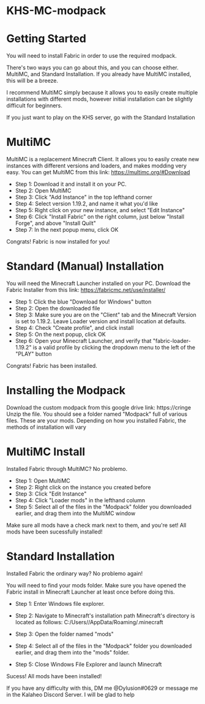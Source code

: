 # KHS-MC-modpack

# Getting Started
You will need to install Fabric in order to use the required modpack.

There's two ways you can go about this, and you can choose either.
MultiMC, and Standard Installation.
If you already have MultiMC installed, this will be a breeze.

I recommend MultiMC simply because it allows you to easily create multiple installations with different mods, however initial installation can be slightly difficult for beginners.

If you just want to play on the KHS server, go with the Standard Installation

# MultiMC
MultiMC is a replacement Minecraft Client. It allows you to easily create new instances with different versions and loaders, and makes modding very easy.
You can get MultiMC from this link: https://multimc.org/#Download

- Step 1: Download it and install it on your PC.
- Step 2: Open MultiMC
- Step 3: Click "Add Instance" in the top lefthand corner
- Step 4: Select version 1.19.2, and name it what you'd like
- Step 5: Right click on your new instance, and select "Edit Instance"
- Step 6: Click "Install Fabric" on the right column, just below "Install Forge", and above "Install Quilt"
- Step 7: In the next popup menu, click OK

Congrats! Fabric is now installed for you!

# Standard (Manual) Installation
You will need the Minecraft Launcher installed on your PC.
Download the Fabric Installer from this link: https://fabricmc.net/use/installer/

- Step 1: Click the blue "Download for Windows" button
- Step 2: Open the downloaded file
- Step 3: Make sure you are on the "Client" tab and the Minecraft Version is set to 1.19.2. Leave Loader version and install location at defaults.
- Step 4: Check "Create profile", and click install
- Step 5: On the next popup, click OK
- Step 6: Open your Minecraft Launcher, and verify that "fabric-loader-1.19.2" is a valid profile by clicking the dropdown menu to the left of the "PLAY" button

Congrats! Fabric has been installed.

# Installing the Modpack
Download the custom modpack from this google drive link: https://cringe
Unzip the file. You should see a folder named "Modpack" full of various files. These are your mods.
Depending on how you installed Fabric, the methods of installation will vary

# MultiMC Install
Installed Fabric through MultiMC? No problemo.

- Step 1: Open MultiMC
- Step 2: Right click on the instance you created before
- Step 3: Click "Edit Instance"
- Step 4: Click "Loader mods" in the lefthand column
- Step 5: Select all of the files in the "Modpack" folder you downloaded earlier, and drag them into the MultiMC window

Make sure all mods have a check mark next to them, and you're set! All mods have been sucessfully installed!

# Standard Installation
Installed Fabric the ordinary way? No problemo again!

You will need to find your mods folder. Make sure you have opened the Fabric install in Minecraft Launcher at least once before doing this.

- Step 1: Enter Windows file explorer. 
- Step 2: Navigate to Minecraft's installation path
Minecraft's directory is located as follows: C:/Users/<user>/AppData/Roaming/.minecraft

- Step 3: Open the folder named "mods"
- Step 4: Select all of the files in the "Modpack" folder you downloaded earlier, and drag them into the "mods" folder.
- Step 5: Close Windows File Explorer and launch Minecraft

Sucess! All mods have been installed!
  
  
If you have any difficulty with this, DM me @Dylusion#0629 or message me in the Kalaheo Discord Server. I will be glad to help

